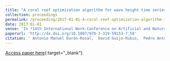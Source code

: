 ```yaml
---
title: "A coral reef optimization algorithm for wave height time series segmentation problems"
collection: proceedings
permalink: /proceeding/2017-01-01-A-coral-reef-optimization-algorithm-for-wave-height-time-series-segmentation-problems
date: 2017-01-01
venue: 'In *14th International Work-Conference on Artificial and Natural Neural Networks (IWANN2017)*'
paperurl: 'http://dx.doi.org/10.1007/978-3-319-59153-7_58'
citation: ' Antonio Manuel Durán-Rosal,  David Guijo-Rubio,  Pedro Antonio Gutiérrez,  Sancho Salcedo-Sanz,  César Hervás-Martínez, &quot;A coral reef optimization algorithm for wave height time series segmentation problems.&quot; In *14th International Work-Conference on Artificial and Natural Neural Networks (IWANN2017)*, Vol.10305, 2017, Cádiz (Spain), pp.673-684.'
---
```

[Access paper here](http://dx.doi.org/10.1007/978-3-319-59153-7_58){:target="_blank"}
